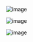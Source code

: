 ![image](https://github.com/user-attachments/assets/9b9557b4-2411-4ab5-bb38-cc987cfd15be)



![image](https://github.com/user-attachments/assets/26dc74c4-496b-44b3-ac36-6c6ca1915dc5)




![image](https://github.com/user-attachments/assets/a29c2ed6-b665-4f22-b6c0-370c622dc5b8)
